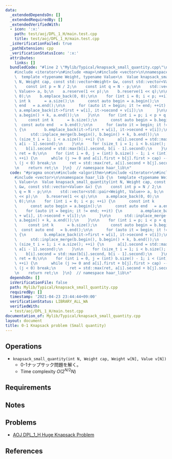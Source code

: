 ```yaml
---
data:
  _extendedDependsOn: []
  _extendedRequiredBy: []
  _extendedVerifiedWith:
  - icon: ':x:'
    path: test/aoj/DPL_1_H/main.test.cpp
    title: test/aoj/DPL_1_H/main.test.cpp
  _isVerificationFailed: true
  _pathExtension: cpp
  _verificationStatusIcon: ':x:'
  attributes:
    links: []
  bundledCode: "#line 2 \"Mylib/Typical/knapsack_small_quantity.cpp\"\n#include <algorithm>\n\
    #include <iterator>\n#include <map>\n#include <vector>\n\nnamespace haar_lib {\n\
    \  template <typename Weight, typename Value>\n  Value knapsack_small_quantity(int\
    \ N, Weight cap, const std::vector<Weight> &w, const std::vector<Value> &v) {\n\
    \    const int p = N / 2;\n    const int q = N - p;\n\n    std::vector<std::pair<Weight,\
    \ Value>> a, b;\n    a.reserve(1 << p);\n    b.reserve(1 << q);\n\n    a.emplace_back(0,\
    \ 0);\n    b.emplace_back(0, 0);\n\n    for (int i = 0; i < p; ++i) {\n      const\
    \ int k      = a.size();\n      const auto begin = a.begin();\n      const auto\
    \ end   = a.end();\n\n      for (auto it = begin; it != end; ++it) {\n       \
    \ a.emplace_back(it->first + w[i], it->second + v[i]);\n      }\n\n      std::inplace_merge(a.begin(),\
    \ a.begin() + k, a.end());\n    }\n\n    for (int i = p; i < p + q; ++i) {\n \
    \     const int k      = b.size();\n      const auto begin = b.begin();\n    \
    \  const auto end   = b.end();\n\n      for (auto it = begin; it != end; ++it)\
    \ {\n        b.emplace_back(it->first + w[i], it->second + v[i]);\n      }\n\n\
    \      std::inplace_merge(b.begin(), b.begin() + k, b.end());\n    }\n\n    for\
    \ (size_t i = 1; i < a.size(); ++i) {\n      a[i].second = std::max(a[i].second,\
    \ a[i - 1].second);\n    }\n\n    for (size_t i = 1; i < b.size(); ++i) {\n  \
    \    b[i].second = std::max(b[i].second, b[i - 1].second);\n    }\n\n    Value\
    \ ret = 0;\n\n    for (int i = 0, j = (int) b.size() - 1; i < (int) a.size();\
    \ ++i) {\n      while (j >= 0 and a[i].first + b[j].first > cap) --j;\n      if\
    \ (j < 0) break;\n      ret = std::max(ret, a[i].second + b[j].second);\n    }\n\
    \n    return ret;\n  }\n}  // namespace haar_lib\n"
  code: "#pragma once\n#include <algorithm>\n#include <iterator>\n#include <map>\n\
    #include <vector>\n\nnamespace haar_lib {\n  template <typename Weight, typename\
    \ Value>\n  Value knapsack_small_quantity(int N, Weight cap, const std::vector<Weight>\
    \ &w, const std::vector<Value> &v) {\n    const int p = N / 2;\n    const int\
    \ q = N - p;\n\n    std::vector<std::pair<Weight, Value>> a, b;\n    a.reserve(1\
    \ << p);\n    b.reserve(1 << q);\n\n    a.emplace_back(0, 0);\n    b.emplace_back(0,\
    \ 0);\n\n    for (int i = 0; i < p; ++i) {\n      const int k      = a.size();\n\
    \      const auto begin = a.begin();\n      const auto end   = a.end();\n\n  \
    \    for (auto it = begin; it != end; ++it) {\n        a.emplace_back(it->first\
    \ + w[i], it->second + v[i]);\n      }\n\n      std::inplace_merge(a.begin(),\
    \ a.begin() + k, a.end());\n    }\n\n    for (int i = p; i < p + q; ++i) {\n \
    \     const int k      = b.size();\n      const auto begin = b.begin();\n    \
    \  const auto end   = b.end();\n\n      for (auto it = begin; it != end; ++it)\
    \ {\n        b.emplace_back(it->first + w[i], it->second + v[i]);\n      }\n\n\
    \      std::inplace_merge(b.begin(), b.begin() + k, b.end());\n    }\n\n    for\
    \ (size_t i = 1; i < a.size(); ++i) {\n      a[i].second = std::max(a[i].second,\
    \ a[i - 1].second);\n    }\n\n    for (size_t i = 1; i < b.size(); ++i) {\n  \
    \    b[i].second = std::max(b[i].second, b[i - 1].second);\n    }\n\n    Value\
    \ ret = 0;\n\n    for (int i = 0, j = (int) b.size() - 1; i < (int) a.size();\
    \ ++i) {\n      while (j >= 0 and a[i].first + b[j].first > cap) --j;\n      if\
    \ (j < 0) break;\n      ret = std::max(ret, a[i].second + b[j].second);\n    }\n\
    \n    return ret;\n  }\n}  // namespace haar_lib\n"
  dependsOn: []
  isVerificationFile: false
  path: Mylib/Typical/knapsack_small_quantity.cpp
  requiredBy: []
  timestamp: '2021-04-23 23:44:44+09:00'
  verificationStatus: LIBRARY_ALL_WA
  verifiedWith:
  - test/aoj/DPL_1_H/main.test.cpp
documentation_of: Mylib/Typical/knapsack_small_quantity.cpp
layout: document
title: 0-1 Knapsack problem (Small quantity)
---
```


## Operations

- `knapsack_small_quantity(int N, Weight cap, Weight w[N], Value v[N])`
	- 0-1ナップサック問題を解く。
	- Time complexity $O(2^{N/2} N)$

## Requirements

## Notes

## Problems

- [AOJ DPL_1_H Huge Knapsack Problem](http://judge.u-aizu.ac.jp/onlinejudge/description.jsp?id=DPL_1_H)

## References

